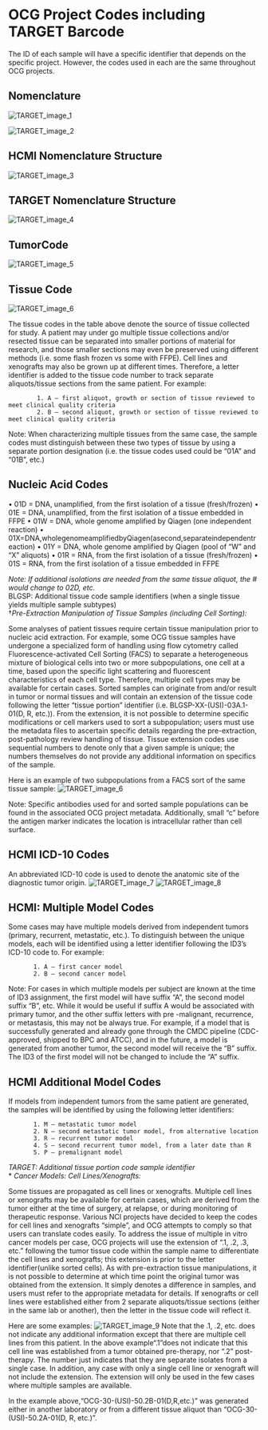 # OCG Project Codes including TARGET Barcode #
The ID of each sample will have a specific identifier that depends on the specific project. However, the
codes used in each are the same throughout OCG projects.


## Nomenclature ##
![TARGET_image_1](images/target_barcode_img1.png)

![TARGET_image_2](images/TARGET_IMG_2.png)

## HCMI Nomenclature Structure ##
![TARGET_image_3](images/TARGET_IMG_3.png)

## TARGET Nomenclature Structure ##
![TARGET_image_4](images/TARGET_IMG_4.png)

## TumorCode ##
![TARGET_image_5](images/TARGET_IMG_5_new.png)

## Tissue Code ##
![TARGET_image_6](images/TARGET_IMG_6.png)

The tissue codes in the table above denote the source of tissue collected for study. A patient may under go multiple
tissue collections and/or resected tissue can be separated into smaller portions of material for research, and those
smaller sections may even be preserved using different methods (i.e. some flash frozen vs some with FFPE). Cell lines and
xenografts may also be grown up at different times. Therefore, a letter identifier is added to the tissue code number to
track separate aliquots/tissue sections from the same patient. For example:

            1. A – first aliquot, growth or section of tissue reviewed to meet clinical quality criteria
            2. B – second aliquot, growth or section of tissue reviewed to meet clinical quality criteria

Note: When characterizing multiple tissues from the same case, the sample codes must distinguish between these two types of
tissue by using a separate portion designation (i.e. the tissue codes used could be “01A” and “01B”, etc.)

## Nucleic Acid Codes ##
• 01D = DNA, unamplified, from the first isolation of a tissue (fresh/frozen)
• 01E = DNA, unamplified, from the first isolation of a tissue embedded in FFPE
• 01W = DNA, whole genome amplified by Qiagen (one independent reaction)
• 01X=DNA,wholegenomeamplifiedbyQiagen(asecond,separateindependentreaction) • 01Y = DNA, whole genome amplified by Qiagen (pool of “W” and “X” aliquots)
• 01R = RNA, from the first isolation of a tissue (fresh/frozen)
• 01S = RNA, from the first isolation of a tissue embedded in FFPE

*Note: If additional isolations are needed from the same tissue aliquot, the # would change to 02D, etc.*\
BLGSP: Additional tissue code sample identifiers (when a single tissue yields multiple sample subtypes)\
†*Pre-Extraction Manipulation of Tissue Samples (including Cell Sorting):*

Some analyses of patient tissues require certain tissue manipulation prior to nucleic acid extraction. For
example, some OCG tissue samples have undergone a specialized form of handling using flow cytometry called
Fluorescence-activated Cell Sorting (FACS) to separate a heterogeneous mixture of biological cells into two or more
subpopulations, one cell at a time, based upon the specific light scattering and fluorescent characteristics of
each cell type. Therefore, multiple cell types may be available for certain cases. Sorted samples can originate from
and/or result in tumor or normal tissues and will contain an extension of the tissue code following the letter “tissue portion”
identifier (i.e. BLGSP-XX-(USI)-03A.1- 01(D, R, etc.)). From the extension, it is not possible to determine specific
modifications or cell markers used to sort a subpopulation; users must use the metadata files to ascertain specific details
regarding the pre-extraction, post-pathology review handling of tissue. Tissue extension codes use sequential numbers
to denote only that a given sample is unique; the numbers themselves do not provide any additional information on specifics
of the sample.

Here is an example of two subpopulations from a FACS sort of the same tissue sample:
![TARGET_image_6](images/TARGET_IMG_7.png)

Note: Specific antibodies used for and sorted sample populations can be found in the associated OCG project metadata.
Additionally, small “c” before the antigen marker indicates the location is intracellular rather than cell surface.

## HCMI ICD-10 Codes ##
An abbreviated ICD-10 code is used to denote the anatomic site of the diagnostic tumor origin.
![TARGET_image_7](images/TARGET_IMG_10_v3.png)
![TARGET_image_8](images/TARGET_IMG_8_v4.png)

## HCMI: Multiple Model Codes ##
Some cases may have multiple models derived from independent tumors (primary, recurrent, metastatic, etc.).
To distinguish between the unique models, each will be identified using a letter identifier following the ID3’s ICD-10
code to. For example:

           1. A – first cancer model
           2. B – second cancer model

Note: For cases in which multiple models per subject are known at the time of ID3 assignment, the first model will have
suffix “A”, the second model suffix “B”, etc. While it would be useful if suffix A would be associated with primary tumor, and the
other suffix letters with pre -malignant, recurrence, or metastasis, this may not be always true. For example, if a model
that is successfully generated and already gone through the CMDC pipeline (CDC-approved, shipped to BPC and ATCC), and in the
future, a model is generated from another tumor, the second model will receive the “B” suffix. The ID3 of the first model will
not be changed to include the “A” suffix.

## HCMI Additional Model Codes ##
If models from independent tumors from the same patient are generated, the samples will be identified by using the following
letter identifiers:

           1. M – metastatic tumor model
           2. N – second metastatic tumor model, from alternative location
           3. R – recurrent tumor model
           4. S – second recurrent tumor model, from a later date than R
           5. P – premalignant model

*TARGET: Additional tissue portion code sample identifier*\
\* *Cancer Models: Cell Lines/Xenografts:*

Some tissues are propagated as cell lines or xenografts. Multiple cell lines or xenografts may be available for certain cases, which
are derived from the tumor either at the time of surgery, at relapse, or during monitoring of therapeutic response. Various NCI projects have
decided to keep the codes for cell lines and xenografts “simple”, and OCG attempts to comply so that users can translate codes easily.
To address the issue of multiple in vitro cancer models per case, OCG projects will use the extension of “.1, .2, .3, etc.” following the
tumor tissue code within the sample name to differentiate the cell lines and xenografts; this extension is prior to the letter identifier(unlike sorted cells).
As with pre-extraction tissue manipulations, it is not possible to determine at which time point the original tumor was obtained from the extension.
It simply denotes a difference in samples, and users must refer to the appropriate metadata for details.  If xenografts or cell lines were established
either from 2 separate aliquots/tissue sections (either in the same lab or another), then the letter in the tissue code will reflect it.


Here are some examples:
![TARGET_image_9](images/TARGET_IMG_9.png)
Note that the .1, .2, etc. does not indicate any additional information except that there are multiple cell lines from this patient. In the above example“.1”does not indicate that
this cell line was established from a tumor obtained pre-therapy, nor “.2” post-therapy.  The number just indicates that they are separate isolates from a single case. In
addition, any case with only a single cell line or xenograft will not include the extension. The extension will only be used in the few cases where multiple samples are available.

In the example above,“OCG-30-(USI)-50.2B-01(D,R,etc.)” was generated either in another laboratory
or from a different tissue aliquot than “OCG-30-(USI)-50.2A-01(D, R, etc.)”.
